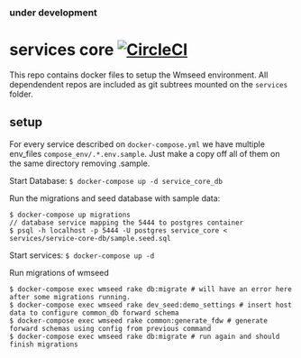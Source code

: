 ### under development

# services core [![CircleCI](https://circleci.com/gh/common-group/services-core.svg?style=svg)](https://circleci.com/gh/common-group/services-core)
This repo contains docker files to setup the Wmseed environment. All dependendent repos are included as git subtrees mounted on the ```services``` folder.

## setup
For every service described on `docker-compose.yml` we have multiple env_files `compose_env/.*.env.sample`. Just make a copy off all of them on the same directory removing .sample.

Start Database:
`$ docker-compose up -d service_core_db`

Run the migrations and seed database with sample data:
```
$ docker-compose up migrations
// database service mapping the 5444 to postgres container
$ psql -h localhost -p 5444 -U postgres service_core < services/service-core-db/sample.seed.sql
```

Start services:
`$ docker-compose up -d`


Run migrations of wmseed
```
$ docker-compose exec wmseed rake db:migrate # will have an error here after some migrations running.
$ docker-compose exec wmseed rake dev_seed:demo_settings # insert host data to configure common_db forward schema
$ docker-compose exec wmseed rake common:generate_fdw # generate forward schemas using config from previous command
$ docker-compose exec wmseed rake db:migrate # run again and should finish migrations
```
